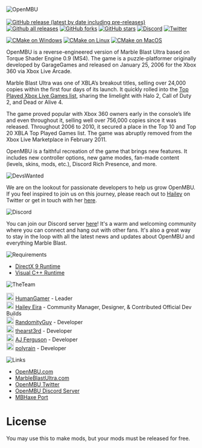 ![OpenMBU](https://i.imgur.com/7Ov0mQq.png)
<br>&nbsp;</br>
[![GitHub release (latest by date including pre-releases)](https://img.shields.io/github/v/release/MBU-Team/OpenMBU?include_prereleases&label=Release)](https://github.com/MBU-Team/OpenMBU/releases)
[![Github all releases](https://img.shields.io/github/downloads/MBU-Team/OpenMBU/total?color=blue&label=Downloads)](https://GitHub.com/MBU-Team/OpenMBU/releases/)
[![GitHub forks](https://img.shields.io/github/forks/MBU-Team/OpenMBU?label=Forks)](https://GitHub.com/MBU-Team/OpenMBU/network/)
[![GitHub stars](https://img.shields.io/github/stars/MBU-Team/OpenMBU?label=Stars)](https://GitHub.com/MBU-Team/OpenMBU/stargazers/)
[![Discord](https://img.shields.io/discord/265605947144142848?color=5865F2&label=Discord&logo=discord&logoColor=white)](https://discord.gg/SBqT5AxBaY)
[![Twitter](https://img.shields.io/twitter/follow/OpenMBU?style=social)](https://x.com/OpenMBU)


[![CMake on Windows](https://github.com/MBU-Team/OpenMBU/actions/workflows/cmake-windows.yml/badge.svg)](https://github.com/MBU-Team/OpenMBU/actions/workflows/cmake-windows.yml)
[![CMake on Linux](https://github.com/MBU-Team/OpenMBU/actions/workflows/cmake-linux.yml/badge.svg)](https://github.com/MBU-Team/OpenMBU/actions/workflows/cmake-linux.yml)
[![CMake on MacOS](https://github.com/MBU-Team/OpenMBU/actions/workflows/cmake-mac.yml/badge.svg)](https://github.com/MBU-Team/OpenMBU/actions/workflows/cmake-mac.yml)

OpenMBU is a reverse-engineered version of Marble Blast Ultra based on Torque Shader Engine 0.9 (MS4). The game is a puzzle-platformer originally developed by GarageGames and released on January 25, 2006 for the Xbox 360 via Xbox Live Arcade.

Marble Blast Ultra was one of XBLA’s breakout titles, selling over 24,000 copies within the first four days of its launch. It quickly rolled into the [Top Played Xbox Live Games list](https://news.xbox.com/en-us/2006/02/11/marble-blast-rolls-into-the-top-xbox-live-games-list/), sharing the limelight with Halo 2, Call of Duty 2, and Dead or Alive 4.

The game proved popular with Xbox 360 owners early in the console’s life and even throughout it, selling well over 756,000 copies since it was released. Throughout 2006 to 2010, it secured a place in the Top 10 and Top 20 XBLA Top Played Games list. The game was abruptly removed from the Xbox Live Marketplace in February 2011.

OpenMBU is a faithful recreation of the game that brings new features. It includes new controller options, new game modes, fan-made content (levels, skins, mods, etc.), Discord Rich Presence, and more.

![DevsWanted](https://i.imgur.com/ZI7dFR4.png)

We are on the lookout for passionate developers to help us grow OpenMBU. If you feel inspired to join us on this journey, please reach out to [Hailey](https://x.com/HaileyEira) on Twitter or get in touch with her [here](https://haileyeira.com/contact/).

![Discord](https://i.imgur.com/Qc7kc34.png)

You can join our Discord server [here](https://discord.gg/SBqT5AxBaY)! It's a warm and welcoming community where you can connect and hang out with other fans. It's also a great way to stay in the loop with all the latest news and updates about OpenMBU and everything Marble Blast.

![Requirements](https://i.imgur.com/Hvm4oqr.png)
- [DirectX 9 Runtime](https://www.microsoft.com/en-ca/download/details.aspx?id=8109)
- [Visual C++ Runtime](https://learn.microsoft.com/en-us/cpp/windows/latest-supported-vc-redist?view=msvc-170)

![TheTeam](https://i.imgur.com/C09RY9u.png)

<img src="https://cdn.discordapp.com/emojis/1181352475983356005.webp?size=160&quality=lossless" alt="drawing" width="20"/> [HumanGamer](https://github.com/HumanGamer) - Leader<br>
<img src="https://cdn.discordapp.com/emojis/1181354802572177448.webp?size=160&quality=lossless" alt="drawing" width="20"/> [Hailey Eira](https://github.com/HaileyEira) - Community Manager, Designer, & Contributed Official Dev Builds<br>
<img src="https://cdn.discordapp.com/emojis/1181352478181163078.webp?size=160&quality=lossless" alt="drawing" width="20"/> [RandomityGuy](https://github.com/RandomityGuy) - Developer<br>
<img src="https://cdn.discordapp.com/emojis/1181352485386997862.webp?size=160&quality=lossless" alt="drawing" width="20"/> [thearst3rd](https://github.com/thearst3rd) - Developer<br>
<img src="https://cdn.discordapp.com/emojis/1181354799778779217.webp?size=160&quality=lossless" alt="drawing" width="20"/> [AJ Ferguson](https://github.com/AJ-Ferguson) - Developer<br>
<img src="https://cdn.discordapp.com/emojis/1181354800978346166.webp?size=160&quality=lossless" alt="drawing" width="20"/> [polyrain](https://github.com/polyrain) - Developer

![Links](https://i.imgur.com/BbTcOE9.png)

- [OpenMBU.com](https://openmbu.com)
- [MarbleBlastUltra.com](https://marbleblastultra.com)
- [OpenMBU Twitter](https://x.com/OpenMBU)
- [OpenMBU Discord Server](https://discord.gg/SBqT5AxBaY)
- [MBHaxe Port](https://github.com/RandomityGuy/MBHaxe/)

# License
You may use this to make mods, but your mods must be released for free.
